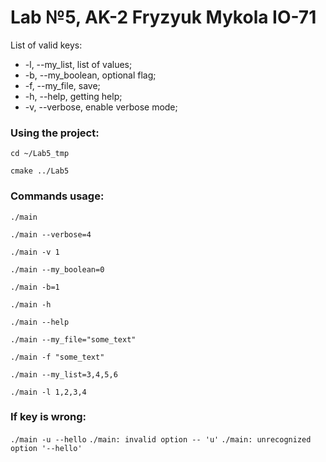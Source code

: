# Lab №5, AK-2 Fryzyuk Mykola IO-71

List of valid keys:
+ -l, --my_list, list of values;
+ -b, --my_boolean, optional flag;
+ -f, --my_file, save;
+ -h, --help, getting help;
+ -v, --verbose, enable verbose mode;

### Using the project:

`cd ~/Lab5_tmp`

`cmake ../Lab5`

### Commands usage:

`./main`

`./main --verbose=4`

`./main -v 1`

`./main --my_boolean=0`

`./main -b=1`

`./main -h`

`./main --help`

`./main --my_file="some_text"`

`./main -f "some_text"`

`./main --my_list=3,4,5,6`

`./main -l 1,2,3,4`

### If key is wrong:

`./main -u --hello`
`./main: invalid option -- 'u'`
`./main: unrecognized option '--hello'`
